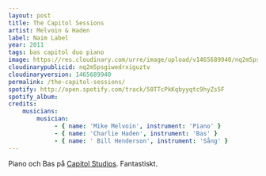```yaml
---
layout: post
title: The Capitol Sessions
artist: Melvoin & Haden 
label: Naim Label
year: 2011
tags: bas capitol duo piano
image: https://res.cloudinary.com/urre/image/upload/v1465689940/nq2m5psgiwedrxiguztv.jpg
cloudinarypublicid: nq2m5psgiwedrxiguztv
cloudinaryversion: 1465689940
permalink: /the-capitol-sessions/
spotify: http://open.spotify.com/track/58TTcPkKqbyyqtc9hyZs5F
spotify_album: 
credits:
    musicians:
        musician:
             - { name: 'Mike Melvoin', instrument: 'Piano' }
             - { name: 'Charlie Haden', instrument: 'Bas' }
             - { name: ' Bill Henderson', instrument: 'Sång' }
---
```


Piano och Bas på <a href="http://en.wikipedia.org/wiki/Capitol_Studios">Capitol Studios</a>. Fantastiskt.